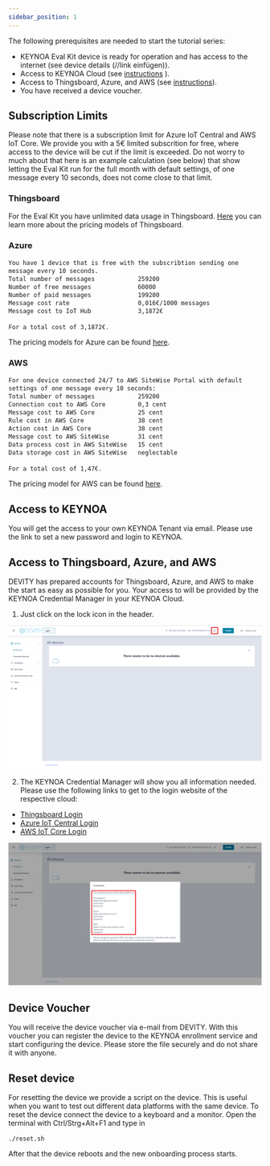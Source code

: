 ```yaml
---
sidebar_position: 1
---
```

The following prerequisites are needed to start the tutorial series:
- KEYNOA Eval Kit device is ready for operation and has access to the internet (see device details (//link einfügen)).
- Access to KEYNOA Cloud (see [instructions](#access-to-keynoa) ).
- Access to Thingsboard, Azure, and AWS (see [instructions](#access-to-thingsboard-azure-and-aws)).
- You have received a device voucher.

## Subscription Limits 
Please note that there is a subscription limit for Azure IoT Central and AWS IoT Core. We provide you with a 5€ limited subscrition for free, where access to the device will be cut if the limit is exceeded. Do not worry to much about that here is an example calculation (see below) that show letting the Eval Kit run for the full month with default settings, of one message every 10 seconds, does not come close to that limit.

### Thingsboard
For the Eval Kit you have unlimited data usage in Thingsboard. [Here](https://thingsboard.io/pricing/) you can learn more about the pricing models of Thingsboard.

### Azure
    You have 1 device that is free with the subscribtion sending one message every 10 seconds.
    Total number of messages            259200
    Number of free messages             60000
    Number of paid messages             199200
    Message cost rate                   0,016€/1000 messages
    Message cost to IoT Hub             3,1872€

    For a total cost of 3,1872€.

The pricing models for Azure can be found [here](https://azure.microsoft.com/de-de/pricing/details/iot-central/).

### AWS
    For one device connected 24/7 to AWS SiteWise Portal with default settings of one message every 10 seconds:
    Total number of messages            259200
    Connection cost to AWS Core         0,3 cent
    Message cost to AWS Core            25 cent
    Rule cost in AWS Core               38 cent
    Action cost in AWS Core             38 cent
    Message cost to AWS SiteWise        31 cent
    Data process cost in AWS SiteWise   15 cent
    Data storage cost in AWS SiteWise   neglectable
    
    For a total cost of 1,47€.

The pricing model for AWS can be found [here](https://aws.amazon.com/iot-core/pricing/).

## Access to KEYNOA
You will get the access to your own KEYNOA Tenant via email. Please use the link to set a new password and login to KEYNOA.

## Access to Thingsboard, Azure, and AWS
DEVITY has prepared accounts for Thingsboard, Azure, and AWS to make the start as easy as possible for you. Your access to will be provided by the KEYNOA Credential Manager in your KEYNOA Cloud.
1. Just click on the lock icon in the header. 

![Prerequisite](/img/Prerequisite/Credential-Manager-1.png)

2. The KEYNOA Credential Manager will show you all information needed.
Please use the following links to get to the login website of the respective cloud:
- [Thingsboard Login](https://thingsboard.cloud/login)
- [Azure IoT Central Login](https://apps.azureiotcentral.com/home)
- [AWS IoT Core Login](https://aws.amazon.com/de/iot-core/)

![Prerequisite](/img/Prerequisite/Credential-Manager-2.png)

## Device Voucher
You will receive the device voucher via e-mail from DEVITY. With this voucher you can register the device to the KEYNOA enrollment service and start configuring the device. Please store the file securely and do not share it with anyone. 

## Reset device

For resetting the device we provide a script on the device. This is useful when you want to test out different data platforms with the same device. To reset the device connect the device to a keyboard and a monitor. Open the terminal with Ctrl/Strg+Alt+F1 and type in 
    
    ./reset.sh

After that the device reboots and the new onboarding process starts.

